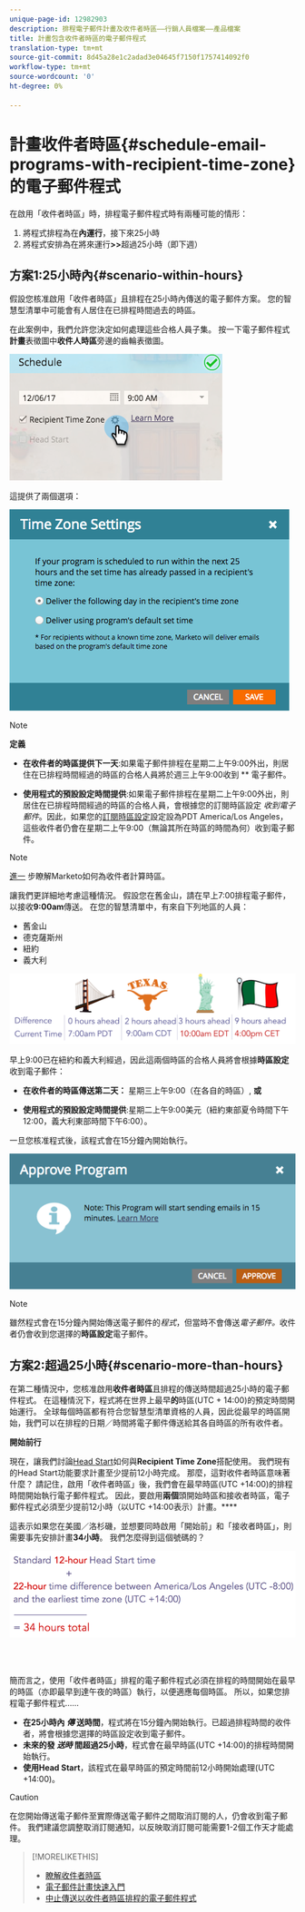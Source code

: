 ```yaml
---
unique-page-id: 12982903
description: 排程電子郵件計畫及收件者時區——行銷人員檔案——產品檔案
title: 計畫包含收件者時區的電子郵件程式
translation-type: tm+mt
source-git-commit: 8d45a28e1c2adad3e04645f7150f1757414092f0
workflow-type: tm+mt
source-wordcount: '0'
ht-degree: 0%

---
```



# 計畫收件者時區{#schedule-email-programs-with-recipient-time-zone}的電子郵件程式

在啟用「收件者時區」時，排程電子郵件程式時有兩種可能的情形：

1. 將程式排程為在&#x200B;**內運行**，接下來25小時
1. 將程式安排為在將來運行&#x200B;**>>**&#x200B;超過25小時（即下週）

## 方案1:25小時內{#scenario-within-hours}

假設您核准啟用「收件者時區」且排程在25小時內傳送的電子郵件方案。 您的智慧型清單中可能會有人居住在已排程時間過去的時區。

在此案例中，我們允許您決定如何處理這些合格人員子集。 按一下電子郵件程式&#x200B;**計畫**&#x200B;表徵圖中&#x200B;**收件人時區**&#x200B;旁邊的齒輪表徵圖。

![](assets/image2017-12-5-10-3a46-3a42.png)

這提供了兩個選項：

![](assets/image2017-12-5-10-3a31-3a28.png)

>[!NOTE]
>
>**定義**
>
>* **在收件者的時區提供下一天**:如果電子郵件排程在星期二上午9:00外出，則居住在已排程時間經過的時區的合格人員將於週三上午9:00收到 ** 電子郵件。
   >
   >
* **使用程式的預設設定時間提供**:如果電子郵件排程在星期二上午9:00外出，則居住在已排程時間經過的時區的合格人員，會根據您的訂閱時區設定 _收到電子郵件_。因此，如果您的[訂閱時區設定](/help/marketo/product-docs/administration/settings/select-your-language-locale-and-time-zone.md)設定設為PDT America/Los Angeles，這些收件者仍會在星期二上午9:00（無論其所在時區的時間為何）收到電子郵件。


>[!NOTE]
>
>[進一](/help/marketo/product-docs/email-marketing/email-programs/email-program-actions/scheduling-with-recipient-time-zone/understanding-recipient-time-zone.md#calculating-time-zone) 步瞭解Marketo如何為收件者計算時區。

讓我們更詳細地考慮這種情況。 假設您在舊金山，請在早上7:00排程電子郵件，以接收&#x200B;**9:00am**&#x200B;傳送。 在您的智慧清單中，有來自下列地區的人員：

* 舊金山
* 德克薩斯州
* 紐約
* 義大利

![](assets/image2017-12-6-10-3a52-3a41.png)

早上9:00已在紐約和義大利經過，因此這兩個時區的合格人員將會根據&#x200B;**時區設定**&#x200B;收到電子郵件：

* **在收件者的時區傳送第二天：** 星期三上午9:00（在各自的時區）, **或**

* **使用程式的預設設定時間提供**:星期二上午9:00美元（紐約東部夏令時間下午12:00，義大利東部時間下午6:00）。

一旦您核准程式後，該程式會在15分鐘內開始執行。

![](assets/screen-shot-2017-12-09-at-3.34.14-pm.png)

>[!NOTE]
>
>雖然程式會在15分鐘內開始傳送電子郵件的&#x200B;_程式_，但當時不會傳送&#x200B;_電子郵件。_&#x200B;收件者仍會收到您選擇的&#x200B;**時區設定**&#x200B;電子郵件。

## 方案2:超過25小時{#scenario-more-than-hours}

在第二種情況中，您核准啟用&#x200B;**收件者時區**&#x200B;且排程的傳送時間超過25小時的電子郵件程式。 在這種情況下，程式將在世界上最早&#x200B;**的**&#x200B;時區(UTC + 14:00)的預定時間開始運行。 全球每個時區都有符合您智慧型清單資格的人員，因此從最早的時區開始，我們可以在排程的日期／時間將電子郵件傳送給其各自時區的所有收件者。

**開始前行**

現在，讓我們討論[Head Start](/help/marketo/product-docs/email-marketing/email-programs/email-program-actions/head-start-for-email-programs.md)如何與&#x200B;**Recipient Time Zone**&#x200B;搭配使用。 我們現有的Head Start功能要求計畫至少提前12小時完成。 那麼，這對收件者時區意味著什麼？ 請記住，啟用「收件者時區」後，我們會在最早時區(UTC +14:00)的排程時間開始執行電子郵件程式。 因此，要啟用&#x200B;**兩個**&#x200B;頭開始時區和接收者時區，電子郵件程式必須至少提前12小時（以UTC +14:00表示）計畫。****

這表示如果您在美國／洛杉磯，並想要同時啟用「開始前」和「接收者時區」，則需要事先安排計畫&#x200B;**34小時**。 我們怎麼得到這個號碼的？

![](assets/image2017-12-5-13-3a11-3a38.png)

<br> 

簡而言之，使用「收件者時區」排程的電子郵件程式必須在排程的時間開始在最早的時區（亦即最早到達午夜的時區）執行，以便適應每個時區。 所以，如果您排程電子郵件程式……

* **在25小時內 _傳_ 送時間**，程式將在15分鐘內開始執行。已超過排程時間的收件者，將會根據您選擇的時區設定收到電子郵件。
* **未來的發 _送時_ 間超過25小時**，程式會在最早時區(UTC +14:00)的排程時間開始執行。
* **使用Head Start**，該程式在最早時區的預定時間前12小時開始處理(UTC +14:00)。

>[!CAUTION]
>
>在您開始傳送電子郵件至實際傳送電子郵件之間取消訂閱的人，仍會收到電子郵件。 我們建議您調整取消訂閱通知，以反映取消訂閱可能需要1-2個工作天才能處理。

>[!MORELIKETHIS]
>
>* [瞭解收件者時區](/help/marketo/product-docs/email-marketing/email-programs/email-program-actions/scheduling-with-recipient-time-zone/understanding-recipient-time-zone.md)
>* [電子郵件計畫快速入門](/help/marketo/product-docs/email-marketing/email-programs/email-program-actions/head-start-for-email-programs.md)
>* [中止傳送以收件者時區排程的電子郵件程式](/help/marketo/product-docs/email-marketing/email-programs/email-program-actions/scheduling-with-recipient-time-zone/abort-delivery-of-email-programs-scheduled-with-recipient-time-zone.md)

